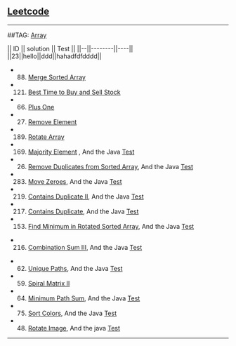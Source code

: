## [Leetcode](https://leetcode.com/)

---
##TAG: [Array](https://leetcode.com/tag/array/) 

|| ID || solution || Test ||
||--||--------||----||
||23||hello||ddd||hahadfdfdddd||

+ 88.   [Merge Sorted Array](https://github.com/fwensen/Leetcode/blob/master/src/com/vincent/array/MergeSortedArray.java)
+ 121.  [Best Time to Buy and Sell Stock](https://github.com/fwensen/Leetcode/blob/master/src/com/vincent/array/BestTimeToSellStock.java)
+ 66.   [Plus One](https://github.com/fwensen/Leetcode/blob/master/src/com/vincent/array/PlusOne.java)
+ 27.   [Remove Element](https://github.com/fwensen/Leetcode/blob/master/src/com/vincent/array/RemoveElements.java)
+ 189.  [Rotate Array](https://github.com/fwensen/Leetcode/blob/master/src/com/vincent/array/RotateArray.java)
+ 169.  [Majority Element](https://github.com/fwensen/Leetcode/blob/master/src/com/vincent/array/MajorityElement.java) , And the Java [Test](https://github.com/fwensen/Leetcode/blob/master/test/com/vincent/array/TestMajorityElement.java)
+ 26.   [Remove Duplicates from Sorted Array](https://github.com/fwensen/Leetcode/blob/master/src/com/vincent/array/RemoveDuplicatesFromSortedArray.java), And the Java [Test](https://github.com/fwensen/Leetcode/blob/master/test/com/vincent/array/TestRemoveDuplicatesFromSortedArray.java)
+ 283.  [Move Zeroes](https://github.com/fwensen/Leetcode/blob/master/src/com/vincent/array/MoveZeros.java), And the Java [Test](https://github.com/fwensen/Leetcode/blob/master/test/com/vincent/array/TestMoveZeros.java)
+ 219.  [Contains Duplicate II](https://github.com/fwensen/Leetcode/blob/master/src/com/vincent/array/ContainsDuplicate2.java), And the Java [Test](https://github.com/fwensen/Leetcode/blob/master/test/com/vincent/array/TestContainsDuplicate2.java)
+ 217.  [Contains Duplicate](https://github.com/fwensen/Leetcode/blob/master/src/com/vincent/array/ContainsDuplicate.java), And the Java [Test](https://github.com/fwensen/Leetcode/blob/master/test/com/vincent/array/ContainDuplicateTest.java)
+ 153. [Find Minimum in Rotated Sorted Array](https://github.com/fwensen/Leetcode/blob/master/src/com/vincent/array/FindMinimuminRotatedSortedArray.java), And the Java [Test](https://github.com/fwensen/Leetcode/blob/master/test/com/vincent/array/FindMinimuminRotatedSortedArrayTest.java)
* 216. [Combination Sum III](https://github.com/fwensen/Leetcode/blob/master/src/com/vincent/array/CombinationSumIII.java), And the Java [Test](https://github.com/fwensen/Leetcode/blob/master/test/com/vincent/array/CombinationSumIIITest.java)
+ 62. [Unique Paths](https://github.com/fwensen/Leetcode/blob/master/src/com/vincent/array/UniquePaths.java), And the Java [Test](https://github.com/fwensen/Leetcode/blob/master/test/com/vincent/array/TestUniquePaths.java)
+ 59. [Spiral Matrix II](https://github.com/fwensen/Leetcode/blob/master/src/com/vincent/array/SpiralMatrixII.java)
+ 64. [Minimum Path Sum](https://github.com/fwensen/Leetcode/blob/master/src/com/vincent/array/MinimumPathSum.java), And the Java [Test](https://github.com/fwensen/Leetcode/blob/master/test/com/vincent/array/MinimumPathSumTest.java)
+ 75. [Sort Colors](https://github.com/fwensen/Leetcode/blob/master/src/com/vincent/array/SortColors.java), And the Java [Test](https://github.com/fwensen/Leetcode/blob/master/test/com/vincent/array/SortColorsTest.java) 
+ 48. [Rotate Image](https://github.com/fwensen/Leetcode/blob/master/src/com/vincent/array/RotateImage.java), And the java [Test](https://github.com/fwensen/Leetcode/blob/master/test/com/vincent/array/RotateImageTest.java)
---